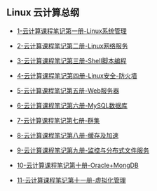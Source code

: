 ## **Linux 云计算总纲**

- [1-云计算课程笔记第一册-Linux系统管理](https://web-1311671045.cos.ap-beijing.myqcloud.com/1-%E4%BA%91%E8%AE%A1%E7%AE%97%E8%AF%BE%E7%A8%8B%E7%AC%94%E8%AE%B0%E7%AC%AC%E4%B8%80%E5%86%8C-Linux%E7%B3%BB%E7%BB%9F%E7%AE%A1%E7%90%86_unlocked.pdf?sign=q-sign-algorithm%3Dsha1%26q-ak%3DAKIDKKVOHlwpjIqaQSvLuBGU0XJ30KaODP3mnuxZF3gCI9lfL42qde-u0pUBJFILtxzF%26q-sign-time%3D1698650807%3B1698654467%26q-key-time%3D1698650807%3B1698654467%26q-header-list%3Dhost%26q-url-param-list%3D%26q-signature%3D0738fa5b2571ede4c8584c39aee92e1afc460cbf&x-cos-security-token=sNun0ixmExZMC0G8tEBTW0JOEAq7ffia2dd21321ed5e143c0b6f9ccde71aa40b57jY0T044k_5C2Z9bMgRrJv11mB5QknZhJhGMi-im0E8vHFXKA-ZBLFNZJ1NqQ5oPHjB_Mb367SiOsOvGouvY3hGmTHjnxKNH0cvPHcNQp28hMz_mm_TSJYCNYT6QllpuIsgiKIwNm62V4KUYct13Wp3HFPEN1WaeHHjzbirAg4nS-UmE2f7QFW8Wf1U2LjIPBHc0OaiIXOukbc9xw3SFQ)

- [2-云计算课程笔记第二册-Linux网络服务](https://web-1311671045.cos.ap-beijing.myqcloud.com/2-%E4%BA%91%E8%AE%A1%E7%AE%97%E8%AF%BE%E7%A8%8B%E7%AC%94%E8%AE%B0%E7%AC%AC%E4%BA%8C%E5%86%8C-Linux%E7%BD%91%E7%BB%9C%E6%9C%8D%E5%8A%A1_unlocked.pdf?sign=q-sign-algorithm%3Dsha1%26q-ak%3DAKIDBlVuOEwUlI10IqjDVOtGyd2Hp4V4AZ91OZUJ8AriwPHLACdwvVQ-sFobhWFj1XZ0%26q-sign-time%3D1698651107%3B1698654767%26q-key-time%3D1698651107%3B1698654767%26q-header-list%3Dhost%26q-url-param-list%3D%26q-signature%3D1bb6e292a368a805bb2666a59e6622d976d7244b&x-cos-security-token=dhuI3Fk4b8YZdNo2NH7k0tjtr3doj8Ja328d5508d0f7eaac9d883e9ba732d306w5iXzSKf8vJ1aOppSaiqtUKrls_AksPNkCPkuT1gGc4cn9t0xN0tSuYDqTRnU9ceR7vbQqwlbid-E78ADTTjc0zv7zw_tWQAcpQjAn6w4xso3qZMXGGzS3yyKa1bHA95Jz_Cuzc3Ygo4o1-JcKVx0zE7vy-kDRPPja9c3XvB5_oApDBNwSgfEs2MxP_1fky1CT56ojYkvKEpnU8XA2xeCg)

- [3-云计算课程笔记第三册-Shell脚本编程](https://web-1311671045.cos.ap-beijing.myqcloud.com/3-%E4%BA%91%E8%AE%A1%E7%AE%97%E8%AF%BE%E7%A8%8B%E7%AC%94%E8%AE%B0%E7%AC%AC%E4%B8%89%E5%86%8C-Shell%E8%84%9A%E6%9C%AC%E7%BC%96%E7%A8%8B_unlocked.pdf?sign=q-sign-algorithm%3Dsha1%26q-ak%3DAKIDfVKRhW16iMYe0iFAwUVSsknDXhpU9veKBj6ukacp90wIMreBHTAW5StlbhUjyb-n%26q-sign-time%3D1698651285%3B1698654945%26q-key-time%3D1698651285%3B1698654945%26q-header-list%3Dhost%26q-url-param-list%3D%26q-signature%3De8fc1a4a6a42daca408a78937e4a3cfd81a85368&x-cos-security-token=sNun0ixmExZMC0G8tEBTW0JOEAq7ffia288817050d3d22d69e7728f8d7be7ac357jY0T044k_5C2Z9bMgRrBhBBEk6Au2KBd_WQRd_YGD2OdUAQlWHVz-rxz1uqp88c9wAVwnNl6wYlR-qYqi4zHmg2jlnF4OEHmbkYwhiSrppQr_zn5GM3RwOTA5JKPaZM2z-ZfeE2suZjvEx_QARtwDL8POb6XJiH6dFJXneBa0nXU2hqICYII4AFSJfNiYO8yKvcWf5JZcNjdjSC0lDAw)

- [4-云计算课程笔记第四册-Linux安全-防火墙](https://web-1311671045.cos.ap-beijing.myqcloud.com/4-%E4%BA%91%E8%AE%A1%E7%AE%97%E8%AF%BE%E7%A8%8B%E7%AC%94%E8%AE%B0%E7%AC%AC%E5%9B%9B%E5%86%8C-Linux%E5%AE%89%E5%85%A8-%E9%98%B2%E7%81%AB%E5%A2%99_unlocked.pdf?sign=q-sign-algorithm%3Dsha1%26q-ak%3DAKIDvgBa8CWZ2JluQxGNg_ucOGu7GnpnNvWNr31ptV0VB8b96fKRz_oDOEIpxAP-nevV%26q-sign-time%3D1698651442%3B1698655102%26q-key-time%3D1698651442%3B1698655102%26q-header-list%3Dhost%26q-url-param-list%3D%26q-signature%3Df7675a97ecac4ca9f3de29992dabf1f06a7494b2&x-cos-security-token=sNun0ixmExZMC0G8tEBTW0JOEAq7ffia7dc1d4a39bfc715ee2d0326924991f1c57jY0T044k_5C2Z9bMgRrBX_bwZyVODQhad4oMAYmwWPZVnyT0JfI2Os6lwDE33Bu8Y22zq9il9M4Fj12G0DdrZCTVzBUz6JqWwxxGEtXDLXlpHwIfneQOZvkgkRlg_PI3hs_4TuCi9ZrHFy9fOwLjvLG1LPI4ltackcUSSvwqpdRnWVfdok3LjAHMRkTJYby_97lPNks1evvh_wesggqg)

- [5-云计算课程笔记第五册-Web服务器](https://web-1311671045.cos.ap-beijing.myqcloud.com/5-%E4%BA%91%E8%AE%A1%E7%AE%97%E8%AF%BE%E7%A8%8B%E7%AC%94%E8%AE%B0%E7%AC%AC%E4%BA%94%E5%86%8C-Web%E6%9C%8D%E5%8A%A1%E5%99%A8_unlocked.pdf?sign=q-sign-algorithm%3Dsha1%26q-ak%3DAKIDsjIWEd0xUYo92JcKnbOKZ-Yt9-J2afSTF0pjrDkl_0yPPuoOLY-x7-hUUVcwQtfG%26q-sign-time%3D1698651587%3B1698655247%26q-key-time%3D1698651587%3B1698655247%26q-header-list%3Dhost%26q-url-param-list%3D%26q-signature%3Dfc7554f9994240fb1b61f2e86e82464fec708430&x-cos-security-token=sNun0ixmExZMC0G8tEBTW0JOEAq7ffiae0198798ec4d3b2e200102dac5451c3857jY0T044k_5C2Z9bMgRrPAehaPj9QNriCAcnbbm3BiIeZhIJNOndlanhnNriBh0QIGkFZth5-rQy51UA0ukGEIUkHs_C2BX7wrQ3Bsv14q5LtK_COQiHW5nBINmYW7xhhV7pkwdwCNTCY7yxUWvMCwb2Wrtr84qyMhTOWPqG2f0m-J-vMGEM0pnV6X96jfWrtxziX8JQIz-1niWLqBo8A)

- [6-云计算课程笔记第六册-MySQL数据库](https://web-1311671045.cos.ap-beijing.myqcloud.com/6-%E4%BA%91%E8%AE%A1%E7%AE%97%E8%AF%BE%E7%A8%8B%E7%AC%94%E8%AE%B0%E7%AC%AC%E5%85%AD%E5%86%8C-MySQL%E6%95%B0%E6%8D%AE%E5%BA%93_unlocked.pdf?sign=q-sign-algorithm%3Dsha1%26q-ak%3DAKIDy16nY8GVYjgwJ3hkjSyCpMYFB6TflCbzOw99Gd6e6Si0fAV39qmllOlH4A9x7uaF%26q-sign-time%3D1698651799%3B1698655459%26q-key-time%3D1698651799%3B1698655459%26q-header-list%3Dhost%26q-url-param-list%3D%26q-signature%3D5d180faa1ed2210162f30c8f85d88c8c1eee752b&x-cos-security-token=dhuI3Fk4b8YZdNo2NH7k0tjtr3doj8Ja00808536e99984832a553176618f1013w5iXzSKf8vJ1aOppSaiqtfXVOajj_bP3oxvaTPYvuqLmfw4zUZ6otoVMd8iTngEFE_bvkmqEfmvZOv1n6bBPn-UgaRbX_5J9P88TZaONUIaUXq2giRDSQ1t-vkc336bRgF3NgeBxA3p85HlaVqEIkjRJBvnO01HmxEww-mNL0pz8jS7m4wIwOZSa31kVxTYkw_BOtrxQhWsHxBkEiaQ9wA)


- [7-云计算课程笔记第七册-群集](https://web-1311671045.cos.ap-beijing.myqcloud.com/7-%E4%BA%91%E8%AE%A1%E7%AE%97%E8%AF%BE%E7%A8%8B%E7%AC%94%E8%AE%B0%E7%AC%AC%E4%B8%83%E5%86%8C-%E7%BE%A4%E9%9B%86_unlocked.pdf?sign=q-sign-algorithm%3Dsha1%26q-ak%3DAKIDdYBuSiHQsRcjGQ-qx0gOtKlJq7WQuyCQMbkTPVZK8kWLNOaHOjvOM4s_RWX5yFxj%26q-sign-time%3D1698651949%3B1698655609%26q-key-time%3D1698651949%3B1698655609%26q-header-list%3Dhost%26q-url-param-list%3D%26q-signature%3D9d30a6d00a5c3eba8bf3cc9484b04c9a60ddbf03&x-cos-security-token=dhuI3Fk4b8YZdNo2NH7k0tjtr3doj8Ja13561f09c345b4396cc235717f83850cw5iXzSKf8vJ1aOppSaiqtbVVCnuIQ2BOfg8m2QqVQ0Efb2cmiUmEVIRukTHI5vkffLZ5goZNyC-0fezSPVzSMtkjMdmOpHM_fGSrje3kBrlroTWYmKPU9R6pNF0uJqjnPdvYEzfGL2sdsLWrdvKtkWJ3Xi_xA2H4nj5LdPuaJ_LWix3pde6HSiXacjmQtybGTmo2A-cGFeLhZ2g88xyv9w)

- [8-云计算课程笔记第八册-缓存及加速](https://web-1311671045.cos.ap-beijing.myqcloud.com/8-%E4%BA%91%E8%AE%A1%E7%AE%97%E8%AF%BE%E7%A8%8B%E7%AC%94%E8%AE%B0%E7%AC%AC%E5%85%AB%E5%86%8C-%E7%BC%93%E5%AD%98%E5%8F%8A%E5%8A%A0%E9%80%9F_unlocked.pdf?sign=q-sign-algorithm%3Dsha1%26q-ak%3DAKIDBuWMTnczP1pdyBnHycP0Ua01jKdW05RgXXPThD5xe9LlFjrIQsJ5a01F0MmWdG_i%26q-sign-time%3D1698652128%3B1698655788%26q-key-time%3D1698652128%3B1698655788%26q-header-list%3Dhost%26q-url-param-list%3D%26q-signature%3De15e8bab8b9bc04a9bceca02fc0c3157e46b55b6&x-cos-security-token=dhuI3Fk4b8YZdNo2NH7k0tjtr3doj8Jaeb58c2a11c9430ef8f4c5d6fd54a4cf7w5iXzSKf8vJ1aOppSaiqtV_HEfgv-ZJmHGBpqgjtN1VTuExhvVgNAoklsjgVxKPWDsW_njUbfxcLQ7iG2ZYN_ju4VNsDHsTfGzGFTJ13-it9HMVYmwqVyAm7uKC40Vmz-LcWEjh0zFpHuLJpE8E1F2bjXIOe7nKq9DeAl-DrOISclI50i3XxAlfxN_apSWnIJJyFoPdjar968MCI32XBZg)


- [9-云计算课程笔记第九册-监控与分布式文件服务](https://web-1311671045.cos.ap-beijing.myqcloud.com/9-%E4%BA%91%E8%AE%A1%E7%AE%97%E8%AF%BE%E7%A8%8B%E7%AC%94%E8%AE%B0%E7%AC%AC%E4%B9%9D%E5%86%8C-%E7%9B%91%E6%8E%A7%E4%B8%8E%E5%88%86%E5%B8%83%E5%BC%8F%E6%96%87%E4%BB%B6%E6%9C%8D%E5%8A%A1_unlocked.pdf?sign=q-sign-algorithm%3Dsha1%26q-ak%3DAKIDx3bo8L3K9miT-z8F9dZJEe6r4t8Q0fczlEs0wen-4qQlqEH3grTwP4FROE0OPN1w%26q-sign-time%3D1698652282%3B1698655942%26q-key-time%3D1698652282%3B1698655942%26q-header-list%3Dhost%26q-url-param-list%3D%26q-signature%3Dd9661a41b8211ff1c4eab284d889790bd50131be&x-cos-security-token=sNun0ixmExZMC0G8tEBTW0JOEAq7ffiaa7de6e1ab6975c78de0cdee12fb1d26357jY0T044k_5C2Z9bMgRrHMuHKDIoK2_bcPSVJNPhr1db87_vOZlPqQ8pV5Zk-owG5PIZg5zhlCVclucgVJWKQRsakSdYg7AM4ApVrQ9aNhKSzEoXLyO7sCwlyI1u6899iy0wS8vgHvNvGqLQYhhcm1uEH4_Q69jDmXl-VkwHj1A0cmwjyFUrVboXVTogfQFRKVgoWamaKFM5PkGd0i9OA)


- [10-云计算课程笔记第十册-Oracle+MongDB](https://web-1311671045.cos.ap-beijing.myqcloud.com/10-%E4%BA%91%E8%AE%A1%E7%AE%97%E8%AF%BE%E7%A8%8B%E7%AC%94%E8%AE%B0%E7%AC%AC%E5%8D%81%E5%86%8C-Oracle%2BMongDB_unlocked.pdf?sign=q-sign-algorithm%3Dsha1%26q-ak%3DAKIDI5HMhl8XohvhA_HQ9R3ocZ7Lm1HORSvU861EZwvSJcrjP94jg3s74AdnMROi_MkR%26q-sign-time%3D1698652400%3B1698656060%26q-key-time%3D1698652400%3B1698656060%26q-header-list%3Dhost%26q-url-param-list%3D%26q-signature%3D1e1a5f861b6fc793289808d3099754fef9d96b47&x-cos-security-token=sNun0ixmExZMC0G8tEBTW0JOEAq7ffiaf4bc0d04cdbc58ef6a8fa8a927d2e16c57jY0T044k_5C2Z9bMgRrN8M53wIYZozzytuRWNPSnAtxxUzGaZUNljulCD0wBUypMyR0Y3-OCYeP13EBHUJtlqthnfq5hw2QMtaWsJd1LMnoFkz8uN0nrTJqKPrkD-GIAqnKdpvgAh0iXnQZnhYAOK6BhhwWs3eF4UwZ68pD-TXPdYSM3GZDeR0VeLdH9Uat8l8URbMn97w2m3LLvzr2g)

- [11-云计算课程笔记第十一册-虚拟化管理](https://web-1311671045.cos.ap-beijing.myqcloud.com/11-%E4%BA%91%E8%AE%A1%E7%AE%97%E8%AF%BE%E7%A8%8B%E7%AC%94%E8%AE%B0%E7%AC%AC%E5%8D%81%E4%B8%80%E5%86%8C-%E8%99%9A%E6%8B%9F%E5%8C%96%E7%AE%A1%E7%90%86_unlocked.pdf?sign=q-sign-algorithm%3Dsha1%26q-ak%3DAKIDbH7cJRFBeFYdx9EDFBmLfgo1pBZkWXWZappv6deTWEC4xH4fL5oCVLmVDO837ny0%26q-sign-time%3D1698652871%3B1698656531%26q-key-time%3D1698652871%3B1698656531%26q-header-list%3Dhost%26q-url-param-list%3D%26q-signature%3Ddef6efdd92a21c8321477890938f222e2f4c4793&x-cos-security-token=sNun0ixmExZMC0G8tEBTW0JOEAq7ffia274402c3cb64f858b8cc23b3fb09382257jY0T044k_5C2Z9bMgRrDHRZUbdrvThxop2IhVAjJBbqSNWAf0Db-Fj1cJn099eMw1YAN03qC96Gplz3d4tOnAtXS8htvRhbCcfbPuPZ6B6skLsqWsQPRJSF81vsk8QVeLZY046wQX_p_GzH4vdIZQW3HCC05X30ujK1qyWj18SnLOUmEWR8VNuqDSt4RQwKLze8lURgUA12hZbOLn1dQ)
